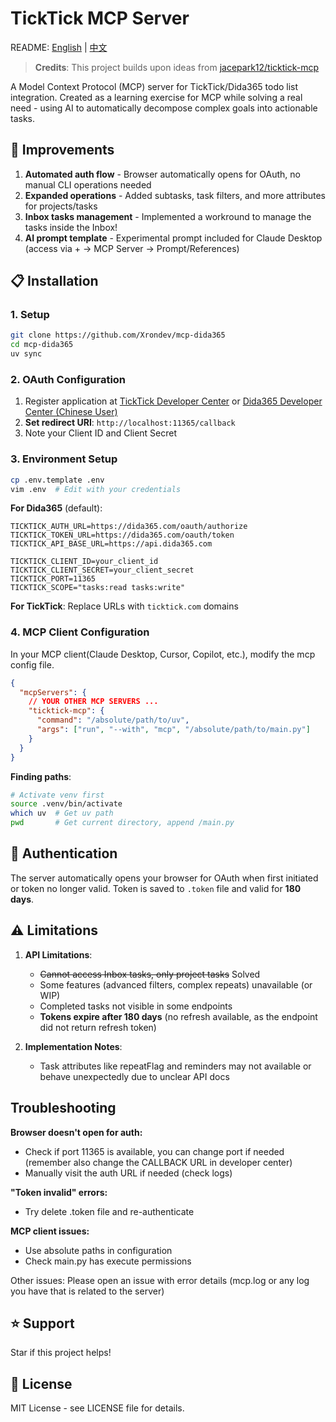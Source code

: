 # TickTick MCP Server
README: [English](README_EN.md) | [中文](README.md)
> **Credits**: This project builds upon ideas from [jacepark12/ticktick-mcp](https://github.com/jacepark12/ticktick-mcp)

A Model Context Protocol (MCP) server for TickTick/Dida365 todo list integration. Created as a learning exercise for MCP while solving a real need - using AI to automatically decompose complex goals into actionable tasks.

## 🚀 Improvements

1. **Automated auth flow** - Browser automatically opens for OAuth, no manual CLI operations needed
2. **Expanded operations** - Added subtasks, task filters, and more attributes for projects/tasks
3. **Inbox tasks management** - Implemented a workround to manage the tasks inside the Inbox!
4. **AI prompt template** - Experimental prompt included for Claude Desktop (access via + → MCP Server → Prompt/References)

## 📋 Installation

### 1. Setup
```bash
git clone https://github.com/Xrondev/mcp-dida365
cd mcp-dida365
uv sync
```

### 2. OAuth Configuration

1. Register application at [TickTick Developer Center](https://developer.ticktick.com) or [Dida365 Developer Center (Chinese User)](https://developer.dida365.com)
2. **Set redirect URI**: `http://localhost:11365/callback`
3. Note your Client ID and Client Secret

### 3. Environment Setup
```bash
cp .env.template .env
vim .env  # Edit with your credentials
```

**For Dida365** (default):
```env
TICKTICK_AUTH_URL=https://dida365.com/oauth/authorize
TICKTICK_TOKEN_URL=https://dida365.com/oauth/token
TICKTICK_API_BASE_URL=https://api.dida365.com

TICKTICK_CLIENT_ID=your_client_id
TICKTICK_CLIENT_SECRET=your_client_secret
TICKTICK_PORT=11365
TICKTICK_SCOPE="tasks:read tasks:write"
```

**For TickTick**: Replace URLs with `ticktick.com` domains

### 4. MCP Client Configuration
In your MCP client(Claude Desktop, Cursor, Copilot, etc.), modify the mcp config file.
```json
{
  "mcpServers": {
    // YOUR OTHER MCP SERVERS ...
    "ticktick-mcp": {
      "command": "/absolute/path/to/uv",
      "args": ["run", "--with", "mcp", "/absolute/path/to/main.py"]
    }
  }
}
```

**Finding paths**:
```bash
# Activate venv first
source .venv/bin/activate
which uv  # Get uv path
pwd       # Get current directory, append /main.py
```

## 🔐 Authentication

The server automatically opens your browser for OAuth when first initiated or token no longer valid. Token is saved to `.token` file and valid for **180 days**.

## ⚠️ Limitations

1. **API Limitations**:
   - ~~Cannot access Inbox tasks, only project tasks~~ Solved
   - Some features (advanced filters, complex repeats) unavailable (or WIP)
   - Completed tasks not visible in some endpoints
   - **Tokens expire after 180 days** (no refresh available, as the endpoint did not return refresh token)

2. **Implementation Notes**:
   - Task attributes like repeatFlag and reminders may not available or behave unexpectedly due to unclear API docs
## Troubleshooting
**Browser doesn't open for auth:**

- Check if port 11365 is available, you can change port if needed (remember also change the CALLBACK URL in developer center)
- Manually visit the auth URL if needed (check logs)

**"Token invalid" errors:**

- Try delete .token file and re-authenticate

**MCP client issues:**

- Use absolute paths in configuration
- Check main.py has execute permissions

Other issues: Please open an issue with error details (mcp.log or any log you have that is related to the server)

## ⭐ Support
Star if this project helps! 

## 📄 License

MIT License - see LICENSE file for details.

